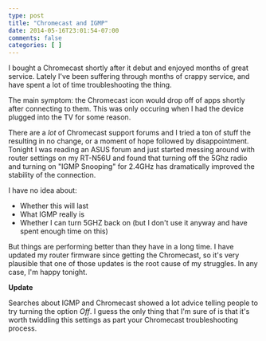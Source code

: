 ```yaml
---
type: post
title: "Chromecast and IGMP"
date: 2014-05-16T23:01:54-07:00
comments: false
categories: [ ]
---
```

I bought a Chromecast shortly after it debut and enjoyed months of great service. Lately I've been
suffering through months of crappy service, and have spent a lot of time troubleshooting the thing.

The main symptom: the Chromecast icon would drop off of apps shortly after connecting to them. This
was only occuring when I had the device plugged into the TV for some reason.

There are a *lot* of Chromecast support forums and I tried a ton of stuff the resulting in no change,
or a moment of hope followed by disappointment. Tonight I was reading an ASUS forum and just started
messing around with router settings on my RT-N56U and found that turning off the 5Ghz radio and turning
on "IGMP Snooping" for 2.4GHz has dramatically improved the stability of the connection.

I have no idea about:

* Whether this will last
* What IGMP really is
* Whether I can turn 5GHZ back on (but I don't use it anyway and have spent enough time on this)

But things are performing better than they have in a long time. I have updated my router firmware
since getting the Chromecast, so it's very plausible that one of those updates is the root cause of
my struggles. In any case, I'm happy tonight.

__Update__

Searches about IGMP and Chromecast showed a lot advice telling people to try turning the option
*Off*.  I guess the only thing that I'm sure of is that it's worth twiddling this settings as part
your Chromecast troubleshooting process.
